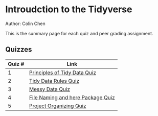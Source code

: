 # Introudction to the Tidyverse

Author: Colin Chen </br>

This is the summary page for each quiz and peer grading assignment.</br>

## Quizzes
Quiz # | Link 
--- | --- 
1 | [Principles of Tidy Data Quiz](https://github.com/hsc251/R-Learn/blob/master/JHU_Tidyverse/01_Introduction_to_Tidyverse/quiz/quiz1_principles_of_tidy_data.md)
2 | [Tidy Data Rules Quiz](https://github.com/hsc251/R-Learn/blob/master/JHU_Tidyverse/01_Introduction_to_Tidyverse/quiz/quiz2_tidy_data_rules.md)
3 | [Messy Data Quiz](https://github.com/hsc251/R-Learn/blob/master/JHU_Tidyverse/01_Introduction_to_Tidyverse/quiz/quiz3_messy_data.md)
4 | [File Naming and here Package Quiz](https://github.com/hsc251/R-Learn/blob/master/JHU_Tidyverse/01_Introduction_to_Tidyverse/quiz/quiz4_file_naming_and_here_package.md)
5 | [Project Organizing Quiz]()
</br>
